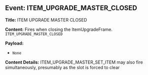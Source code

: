 ## Event: ITEM_UPGRADE_MASTER_CLOSED

**Title:** ITEM UPGRADE MASTER CLOSED

**Content:**
Fires when closing the ItemUpgradeFrame.
`ITEM_UPGRADE_MASTER_CLOSED`

**Payload:**
- `None`

**Content Details:**
ITEM_UPGRADE_MASTER_SET_ITEM may also fire simultaneously, presumably as the slot is forced to clear